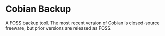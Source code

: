 [Title]: # (Cobian Backup)
[Difficulty]: # (Beginner)
[Order]: # (21)

# Cobian Backup

A FOSS backup tool. The most recent version of Cobian is closed-source freeware, but prior versions are released as FOSS.